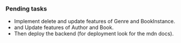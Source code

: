 ### Pending tasks

- Implement delete and update features of Genre and BookInstance.
- and Update features of Author and Book.
- Then deploy the backend (for deployment look for the mdn docs).
